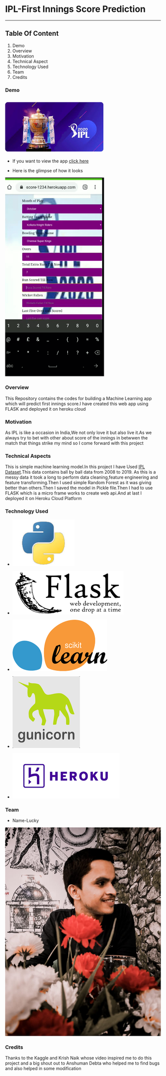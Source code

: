 # IPL-First Innings Score Prediction
-------
## Table Of Content
1. Demo
2. Overview
3. Motivation
4. Technical Aspect
5. Technology Used
6. Team
7. Credits

### Demo
![DREAM11 IPL](readme_resources/ipl5.jpg)
- 
- If you want to view the app
[click here](https://ipl-first-innings-score-1234.herokuapp.com/)



- Here is the glimpse of how it looks






![GIF](readme_resources/video-to-gif-converter.gif)


### Overview
This Repository contains the codes for building a Machine Learning app which will predict first innings score.I have created this web app using FLASK and deployed it on heroku cloud

### Motivation
As IPL is like a occasion in India,We not only love it but also live it.As we always try to bet with other about score of the innings in betwwen the match that things strike my mind so I come forward with this project

### Technical Aspects
This is simple machine learning model.In this project I have Used [IPL Dataset](https://www.kaggle.com/nowke9/ipldata).This data contains ball by ball data from 2008 to 2019. As this is a messy data it took a long to perform data cleaning,feature engineering and feature transforming.Then I used simple Random Forest as it was giving better than others.Then I saved the model in Pickle file.Then I had to use FLASK which is a micro frame works to create web api.And at last I deployed it on Heroku Cloud Platform

### Technology Used
- ![Python](readme_resources/pyimg.jpg "Python")

- ![Flask](readme_resources/Flaskimg.png)

- ![Sklearn](readme_resources/sklearnimg.png)

- ![Gunicorn](readme_resources/Gunicornimg.png)

- ![heroku](readme_resources/heroku.png)


### Team
- Name-Lucky

![Photo](readme_resources/IMG-20200613-WA0002.jpg)



### Credits
Thanks to the Kaggle and Krish Naik whose video inspired me to do this project and a big shout out to Anshuman Debta who helped me to find bugs and also helped in some modification 
